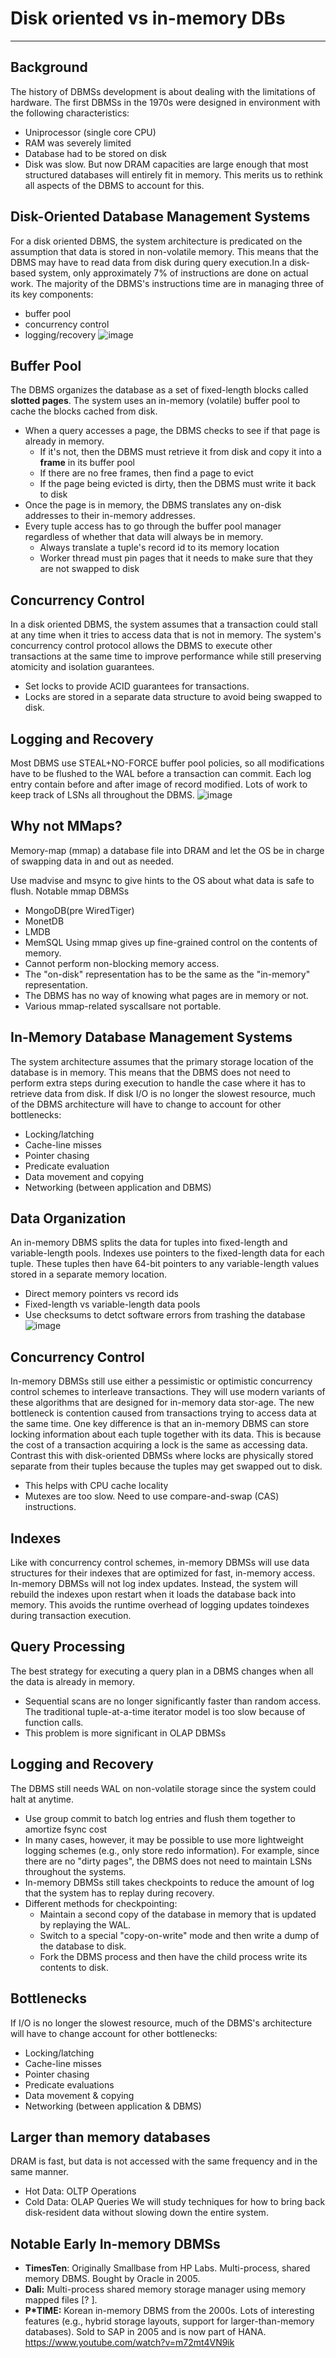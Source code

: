 # Disk oriented vs in-memory DBs

---

## Background

The history of DBMSs development is about dealing with the limitations of hardware. The first DBMSs in the 1970s were designed in environment with the following characteristics:

- Uniprocessor (single core CPU)
- RAM was severely limited
- Database had to be stored on disk
- Disk was slow.
But now DRAM capacities are large enough that most structured databases will entirely fit in memory. This merits us to rethink all aspects of the DBMS to account for this.

## Disk-Oriented Database Management Systems

For a disk oriented DBMS, the system architecture is predicated on the assumption that data is stored in non-volatile memory. This means that the DBMS may have to read data from disk during query execution.In a disk-based system, only approximately 7% of instructions are done on actual work. The majority of the DBMS's instructions time are in managing three of its key components:

- buffer pool
- concurrency control
- logging/recovery
![image](media/Disk-oriented-vs-in-memory-DBs-image1.png)

## Buffer Pool

The DBMS organizes the database as a set of fixed-length blocks called **slotted pages**. The system uses an in-memory (volatile) buffer pool to cache the blocks cached from disk.

- When a query accesses a page, the DBMS checks to see if that page is already in memory.
  - If it's not, then the DBMS must retrieve it from disk and copy it into a **frame** in its buffer pool
  - If there are no free frames, then find a page to evict
  - If the page being evicted is dirty, then the DBMS must write it back to disk
- Once the page is in memory, the DBMS translates any on-disk addresses to their in-memory addresses.
- Every tuple access has to go through the buffer pool manager regardless of whether that data will always be in memory.
  - Always translate a tuple's record id to its memory location
  - Worker thread must pin pages that it needs to make sure that they are not swapped to disk

## Concurrency Control

In a disk oriented DBMS, the system assumes that a transaction could stall at any time when it tries to access data that is not in memory. The system's concurrency control protocol allows the DBMS to execute other transactions at the same time to improve performance while still preserving atomicity and isolation guarantees.

- Set locks to provide ACID guarantees for transactions.
- Locks are stored in a separate data structure to avoid being swapped to disk.

## Logging and Recovery

Most DBMS use STEAL+NO-FORCE buffer pool policies, so all modifications have to be flushed to the WAL before a transaction can commit. Each log entry contain before and after image of record modified. Lots of work to keep track of LSNs all throughout the DBMS.
![image](media/Disk-oriented-vs-in-memory-DBs-image2.png)

## Why not MMaps?

Memory-map (mmap) a database file into DRAM and let the OS be in charge of swapping data in and out as needed.

Use madvise and msync to give hints to the OS about what data is safe to flush.
Notable mmap DBMSs

- MongoDB(pre WiredTiger)
- MonetDB
- LMDB
- MemSQL
Using mmap gives up fine-grained control on the contents of memory.
- Cannot perform non-blocking memory access.
- The "on-disk" representation has to be the same as the "in-memory" representation.
- The DBMS has no way of knowing what pages are in memory or not.
- Various mmap-related syscallsare not portable.

## In-Memory Database Management Systems

The system architecture assumes that the primary storage location of the database is in memory. This means that the DBMS does not need to perform extra steps during execution to handle the case where it has to retrieve data from disk. If disk I/O is no longer the slowest resource, much of the DBMS architecture will have to change to account for other bottlenecks:

- Locking/latching
- Cache-line misses
- Pointer chasing
- Predicate evaluation
- Data movement and copying
- Networking (between application and DBMS)

## Data Organization

An in-memory DBMS splits the data for tuples into fixed-length and variable-length pools. Indexes use pointers to the fixed-length data for each tuple. These tuples then have 64-bit pointers to any variable-length values stored in a separate memory location.

- Direct memory pointers vs record ids
- Fixed-length vs variable-length data pools
- Use checksums to detct software errors from trashing the database
![image](media/Disk-oriented-vs-in-memory-DBs-image3.png)

## Concurrency Control

In-memory DBMSs still use either a pessimistic or optimistic concurrency control schemes to interleave transactions. They will use modern variants of these algorithms that are designed for in-memory data stor-age. The new bottleneck is contention caused from transactions trying to access data at the same time.
One key difference is that an in-memory DBMS can store locking information about each tuple together with its data. This is because the cost of a transaction acquiring a lock is the same as accessing data. Contrast this with disk-oriented DBMSs where locks are physically stored separate from their tuples because the tuples may get swapped out to disk.

- This helps with CPU cache locality
- Mutexes are too slow. Need to use compare-and-swap (CAS) instructions.

## Indexes

Like with concurrency control schemes, in-memory DBMSs will use data structures for their indexes that are optimized for fast, in-memory access.
In-memory DBMSs will not log index updates. Instead, the system will rebuild the indexes upon restart when it loads the database back into memory. This avoids the runtime overhead of logging updates toindexes during transaction execution.

## Query Processing

The best strategy for executing a query plan in a DBMS changes when all the data is already in memory.

- Sequential scans are no longer significantly faster than random access.
The traditional tuple-at-a-time iterator model is too slow because of function calls.
- This problem is more significant in OLAP DBMSs

## Logging and Recovery

The DBMS still needs WAL on non-volatile storage since the system could halt at anytime.

- Use group commit to batch log entries and flush them together to amortize fsync cost
- In many cases, however, it may be possible to use more lightweight logging schemes (e.g., only store redo information). For example, since there are no "dirty pages", the DBMS does not need to maintain LSNs throughout the systems.
- In-memory DBMSs still takes checkpoints to reduce the amount of log that the system has to replay during recovery.
- Different methods for checkpointing:
  - Maintain a second copy of the database in memory that is updated by replaying the WAL.
  - Switch to a special "copy-on-write" mode and then write a dump of the database to disk.
  - Fork the DBMS process and then have the child process write its contents to disk.

## Bottlenecks

If I/O is no longer the slowest resource, much of the DBMS's architecture will have to change account for other bottlenecks:

- Locking/latching
- Cache-line misses
- Pointer chasing
- Predicate evaluations
- Data movement & copying
- Networking (between application & DBMS)

## Larger than memory databases

DRAM is fast, but data is not accessed with the same frequency and in the same manner.

- Hot Data: OLTP Operations
- Cold Data: OLAP Queries
We will study techniques for how to bring back disk-resident data without slowing down the entire system.

## Notable Early In-memory DBMSs

- **TimesTen**: Originally Smallbase from HP Labs. Multi-process, shared memory DBMS. Bought by Oracle in 2005.
- **Dali:** Multi-process shared memory storage manager using memory mapped files [? ].
- **P*TIME:** Korean in-memory DBMS from the 2000s. Lots of interesting features (e.g., hybrid storage layouts, support for larger-than-memory databases). Sold to SAP in 2005 and is now part of HANA.
<https://www.youtube.com/watch?v=m72mt4VN9ik>
